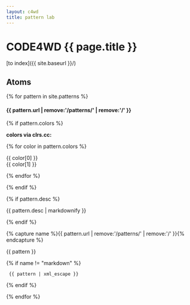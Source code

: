 ```yaml
---
layout: c4wd
title: pattern lab
---
```


# CODE4WD {{ page.title }}

[to index]({{ site.baseurl }}/)

## Atoms


{% for pattern in site.patterns %}

<!-- TODO **********************************************
- capture color entry and remove from patterns array
- render colors
- render rest of array as pattern entries
**************************************************** -->


<div class="c4wd-patternlab-entry debug">

<h4>{{ pattern.url | remove:'/patterns/' | remove:'/' }}</h4>

{% if pattern.colors %}
<p><b>colors via clrs.cc:</b></p>

{% for color in pattern.colors %}

<div class="c4wd-ptl-colorswatch" >
  <div class="c4wd-ptl-colorswatch-color-field" style="background-color: {{ color[1] }};">
  </div>
  <div class="c4wd-ptl-colorswatch-label">
    <span>{{ color[0] }}</span><br>
    <span>{{ color[1] }}</span>
  </div>
</div>

{% endfor %}


{% endif %}


{% if pattern.desc %}
<p>{{ pattern.desc | markdownify }}</p>
{% endif %}

{% capture name %}{{ pattern.url | remove:'/patterns/' | remove:'/' }}{% endcapture %}

{{ pattern }}

{% if name != "markdown" %}
<code><pre>
{{ pattern | xml_escape }}
</pre></code>
</div><!-- c4wd-patternlab-entry -->
{% endif %}




{% endfor %}
